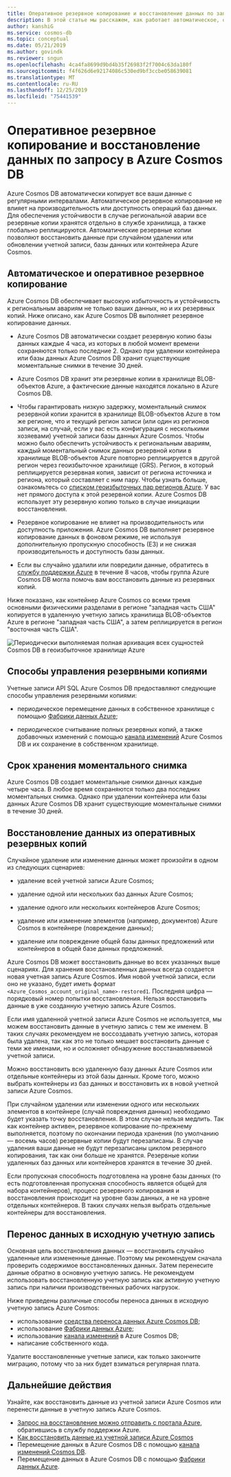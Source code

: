 ```yaml
---
title: Оперативное резервное копирование и восстановление данных по запросу в Azure Cosmos DB
description: В этой статье мы расскажем, как работает автоматическое, оперативное резервное копирование и восстановление данных по запросу в Azure Cosmos DB.
author: kanshiG
ms.service: cosmos-db
ms.topic: conceptual
ms.date: 05/21/2019
ms.author: govindk
ms.reviewer: sngun
ms.openlocfilehash: 4ca4fa8699d9bd4b35f26983f2f7004c63da180f
ms.sourcegitcommit: f4f626d6e92174086c530ed9bf3ccbe058639081
ms.translationtype: MT
ms.contentlocale: ru-RU
ms.lasthandoff: 12/25/2019
ms.locfileid: "75441539"
---
```

# <a name="online-backup-and-on-demand-data-restore-in-azure-cosmos-db"></a>Оперативное резервное копирование и восстановление данных по запросу в Azure Cosmos DB

Azure Cosmos DB автоматически копирует все ваши данные с регулярными интервалами. Автоматическое резервное копирование не влияет на производительность или доступность операций баз данных. Для обеспечения устойчивости в случае региональной аварии все резервные копии хранятся отдельно в службе хранилища, а также глобально реплицируются. Автоматические резервные копии позволяют восстановить данные при случайном удалении или обновлении учетной записи, базы данных или контейнера Azure Cosmos.

## <a name="automatic-and-online-backups"></a>Автоматическое и оперативное резервное копирование

Azure Cosmos DB обеспечивает высокую избыточность и устойчивость к региональным авариям не только ваших данных, но и их резервных копий. Ниже описано, как Azure Cosmos DB выполняет резервное копирование данных.

* Azure Cosmos DB автоматически создает резервную копию базы данных каждые 4 часа, из которых в любой момент времени сохраняются только последние 2. Однако при удалении контейнера или базы данных Azure Cosmos DB хранит существующие моментальные снимки в течение 30 дней.

* Azure Cosmos DB хранит эти резервные копии в хранилище BLOB-объектов Azure, а фактические данные находятся локально в Azure Cosmos DB.

*  Чтобы гарантировать низкую задержку, моментальный снимок резервной копии хранится в хранилище BLOB-объектов Azure в том же регионе, что и текущий регион записи (или один из регионов записи, на случай, если у вас есть конфигурация с несколькими хозяевами) учетной записи базы данных Azure Cosmos. Чтобы можно было обеспечить устойчивость к региональным авариям, каждый моментальный снимок данных резервной копии в хранилище BLOB-объектов Azure повторно реплицируется в другой регион через геоизбыточное хранилище (GRS). Регион, в который реплицируется резервная копия, зависит от региона источника и региона, который составляет с ним пару. Чтобы узнать больше, ознакомьтесь со [списком геоизбыточных пар регионов Azure](../best-practices-availability-paired-regions.md). У вас нет прямого доступа к этой резервной копии. Azure Cosmos DB использует эту резервную копию только в случае инициации восстановления.

* Резервное копирование не влияет на производительность или доступность приложения. Azure Cosmos DB выполняет резервное копирование данных в фоновом режиме, не используя дополнительную пропускную способность (ЕЗ) и не снижая производительность и доступность базы данных.

* Если вы случайно удалили или повредили данные, обратитесь в [службу поддержки Azure](https://azure.microsoft.com/support/options/) в течение 8 часов, чтобы группа Azure Cosmos DB могла помочь вам восстановить данные из резервных копий.

Ниже показано, как контейнер Azure Cosmos со всеми тремя основными физическими разделами в регионе "западная часть США" копируется в удаленную учетную запись хранилища BLOB-объектов Azure в регионе "западная часть США", а затем реплицируется в регион "восточная часть США".

![Периодически выполняемая полная архивация всех сущностей Cosmos DB в геоизбыточное хранилище Azure](./media/online-backup-and-restore/automatic-backup.png)

## <a name="options-to-manage-your-own-backups"></a>Способы управления резервными копиями

Учетные записи API SQL Azure Cosmos DB предоставляют следующие способы управления резервными копиями:

* периодическое перемещение данных в собственное хранилище с помощью [Фабрики данных Azure](../data-factory/connector-azure-cosmos-db.md);

* периодическое считывание полных резервных копий, а также добавочных изменений с помощью [канала изменений](change-feed.md) Azure Cosmos DB и их сохранение в собственном хранилище.

## <a name="backup-retention-period"></a>Срок хранения моментального снимка

Azure Cosmos DB создает моментальные снимки данных каждые четыре часа. В любое время сохраняются только два последних моментальных снимка. Однако при удалении контейнера или базы данных Azure Cosmos DB хранит существующие моментальные снимки в течение 30 дней.

## <a name="restoring-data-from-online-backups"></a>Восстановление данных из оперативных резервных копий

Случайное удаление или изменение данных может произойти в одном из следующих сценариев:  

* удаление всей учетной записи Azure Cosmos;

* удаление одной или нескольких баз данных Azure Cosmos;

* удаление одного или нескольких контейнеров Azure Cosmos;

* удаление или изменение элементов (например, документов) Azure Cosmos в контейнере (повреждение данных);

* удаление или повреждение общей базы данных предложений или контейнеров в общей базе данных предложений.

Azure Cosmos DB может восстановить данные во всех указанных выше сценариях. Для хранения восстановленных данных всегда создается новая учетная запись Azure Cosmos. Имя новой учетной записи, если оно не указано, будет иметь формат `<Azure_Cosmos_account_original_name>-restored1`. Последняя цифра — порядковый номер попытки восстановления. Нельзя восстановить данные в уже созданную учетную запись Azure Cosmos.

Если имя удаленной учетной записи Azure Cosmos не используется, мы можем восстановить данные в учетную запись с тем же именем. В таких случаях рекомендуем не воссоздавать учетную запись, которая была удалена, так как это не только мешает восстановить данные с теми же именами, но и осложняет обнаружение восстанавливаемой учетной записи. 

Можно восстановить всю удаленную базу данных Azure Cosmos или отдельные контейнеры из этой базы данных. Кроме того, можно выбрать контейнеры из баз данных и восстановить их в новой учетной записи Azure Cosmos.

При случайном удалении или изменении одного или нескольких элементов в контейнере (случай повреждения данных) необходимо будет указать точку восстановления. В этом случае нельзя медлить. Так как контейнер активен, резервное копирование по-прежнему выполняется, поэтому по окончании периода хранения (по умолчанию — восемь часов) резервные копии будут перезаписаны. В случае удаления ваши данные не будут перезаписаны циклом резервного копирования, так как они больше не хранятся. Резервные копии удаленных баз данных или контейнеров хранятся в течение 30 дней.

Если пропускная способность подготовлена на уровне базы данных (то есть подготовленная пропускная способность является общей для набора контейнеров), процесс резервного копирования и восстановления происходит на уровне базы данных, а не на уровне отдельных контейнеров. В таких случаях нельзя выбрать отдельные контейнеры для восстановления.

## <a name="migrating-data-to-the-original-account"></a>Перенос данных в исходную учетную запись

Основная цель восстановления данных — восстановить случайно удаленные или измененные данные. Поэтому мы рекомендуем сначала проверить содержимое восстановленных данных. Затем перенесите данные обратно в основную учетную запись. Не рекомендуем использовать восстановленную учетную запись как активную учетную запись при наличии производственных рабочих нагрузок.  

Ниже приведены различные способы переноса данных в исходную учетную запись Azure Cosmos:

* использование [средства переноса данных Azure Cosmos DB](import-data.md);
* использование [Фабрики данных Azure]( ../data-factory/connector-azure-cosmos-db.md);
* использование [канала изменений](change-feed.md) в Azure Cosmos DB; 
* написание собственного кода.

Удалите восстановленные учетные записи, как только закончите миграцию, потому что за них будет взиматься регулярная плата.

## <a name="next-steps"></a>Дальнейшие действия

Узнайте, как восстановить данные из учетной записи Azure Cosmos или перенести данные в учетную запись Azure Cosmos.

* [Запрос на восстановление можно отправить с портала Azure](https://portal.azure.com/?#blade/Microsoft_Azure_Support/HelpAndSupportBlade), обратившись в службу поддержки Azure.
* [Как восстановить данные из учетной записи Azure Cosmos](how-to-backup-and-restore.md)
* Перемещение данных в Azure Cosmos DB с помощью [канала изменений Cosmos DB](change-feed.md).
* Перемещение данных в Azure Cosmos DB с помощью [Фабрики данных Azure](../data-factory/connector-azure-cosmos-db.md).

